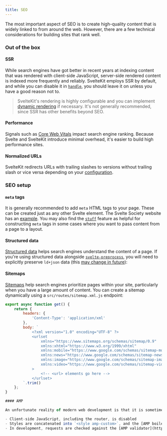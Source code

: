 ```yaml
---
title: SEO
---
```


The most important aspect of SEO is to create high-quality content that is widely linked to from around the web. However, there are a few technical considerations for building sites that rank well.

### Out of the box

#### SSR

While search engines have got better in recent years at indexing content that was rendered with client-side JavaScript, server-side rendered content is indexed more frequently and reliably. SvelteKit employs SSR by default, and while you can disable it in [`handle`](/docs/hooks#handle), you should leave it on unless you have a good reason not to.

> SvelteKit's rendering is highly configurable and you can implement [dynamic rendering](https://developers.google.com/search/docs/advanced/javascript/dynamic-rendering) if necessary. It's not generally recommended, since SSR has other benefits beyond SEO.

#### Performance

Signals such as [Core Web Vitals](https://web.dev/vitals/#core-web-vitals) impact search engine ranking. Because Svelte and SvelteKit introduce minimal overhead, it's easier to build high performance sites.

#### Normalized URLs

SvelteKit redirects URLs with trailing slashes to versions without trailing slash or vice versa depending on your [configuration](configuration#trailingslash).

### SEO setup

#### `meta` tags

It is generally recommended to add `meta` HTML tags to your page. These can be created just as any other Svelte element. The Svelte Society website has an [example](https://github.com/svelte-society/sveltesociety.dev/blob/staging/src/lib/components/Seo.svelte). You may also find the [`stuff`](loading#input-stuff) feature as helpful for constructing `meta` tags in some cases where you want to pass content from a page to a layout.

#### Structured data

[Structured data](https://developers.google.com/search/docs/advanced/structured-data/intro-structured-data) helps search engines understand the content of a page. If you're using structured data alongside [`svelte-preprocess`](https://github.com/sveltejs/svelte-preprocess), you will need to explicitly preserve `ld+json` data (this [may change in future](https://github.com/sveltejs/svelte-preprocess/issues/305)):


#### Sitemaps

[Sitemaps](https://developers.google.com/search/docs/advanced/sitemaps/build-sitemap) help search engines prioritize pages within your site, particularly when you have a large amount of content. You can create a sitemap dynamically using a `src/routes/sitemap.xml.js` endpoint:

```js
export async function get() {
	return {
		headers: {
			'Content-Type': 'application/xml'
		},
		body: `
			<?xml version="1.0" encoding="UTF-8" ?>
			<urlset
				xmlns="https://www.sitemaps.org/schemas/sitemap/0.9"
				xmlns:xhtml="https://www.w3.org/1999/xhtml"
				xmlns:mobile="https://www.google.com/schemas/sitemap-mobile/1.0"
				xmlns:news="https://www.google.com/schemas/sitemap-news/0.9"
				xmlns:image="https://www.google.com/schemas/sitemap-image/1.1"
				xmlns:video="https://www.google.com/schemas/sitemap-video/1.1"
			>
				<!-- <url> elements go here -->
			</urlset>
		`.trim()
	};
}

#### AMP

An unfortunate reality of modern web development is that it is sometimes necessary to create an [AMP](https://amp.dev/) version of your site. In SvelteKit this can be done by setting the [`amp`](/docs/configuration#amp) config option, which has the following effects:

- Client-side JavaScript, including the router, is disabled
- Styles are concatenated into `<style amp-custom>`, and the [AMP boilerplate](https://amp.dev/boilerplate/) is injected
- In development, requests are checked against the [AMP validator](https://validator.ampproject.org/) so you get early warning of any errors
